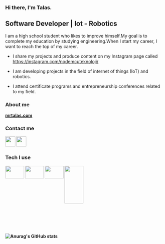 ### Hi there, I'm Talas.
	
	
## Software Developer | Iot - Robotics

I am a high school student who likes to improve himself.My goal is to complete my education by studying engineering.When I start my career, I want to reach the top of my career.

- I share my projects and produce content on my Instagram page called https://instagram.com/nodemcuteknoloji/

- I am developing projects in the field of internet of things (IoT) and robotics.

- I attend certificate programs and entrepreneurship conferences related to my field.



### About me

<p><a href="https://www.mrtalas.com/"><b>mrtalas.com</br></a></p>

### Contact me

<a href="https://www.linkedin.com/in/muhammedalitalas/"><img height="32" width="32" src="https://unpkg.com/simple-icons@6.11.0/icons/linkedin.svg" align="left" /></a>
<a href="https://www.instagram.com/mrtalas06/"><img height="32" width="32" src="https://unpkg.com/simple-icons@v6/icons/instagram.svg" align="left" /></a>

<br />
<br />

### Tech I use

<a href="https://www.instagram.com/nodemcuteknoloji/"><img height="40" width="60" src="https://cdn.cdnlogo.com/logos/v/82/visual-studio-code.svg" align="left" /></a>
<a href="https://www.instagram.com/nodemcuteknoloji/"><img height="40" width="60" src="https://www.vectorlogo.zone/logos/arduino/arduino-official.svg" align="left" /></a>
<a href="https://www.instagram.com/nodemcuteknoloji/"><img height="40" width="60" src="https://cdn.worldvectorlogo.com/logos/c.svg" align="left" /></a>
<a href="https://cdnlogo.com/logo/python_39810.html"><img height="120" width="60" src="https://www.vectorlogo.zone/logos/python/python-ar21.svg"></a>

<br />
<br />
<br />
<br />

![Anurag's GitHub stats](https://github-readme-stats.vercel.app/api/top-langs/?username=MrTalas&layout=demo)




	
